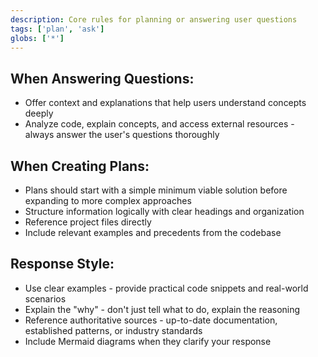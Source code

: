 ```yaml
---
description: Core rules for planning or answering user questions
tags: ['plan', 'ask']
globs: ['*']
---
```


## When Answering Questions:

- Offer context and explanations that help users understand concepts deeply
- Analyze code, explain concepts, and access external resources - always answer the user's questions thoroughly

## When Creating Plans:

- Plans should start with a simple minimum viable solution before expanding to more complex approaches
- Structure information logically with clear headings and organization
- Reference project files directly
- Include relevant examples and precedents from the codebase

## Response Style:

- Use clear examples - provide practical code snippets and real-world scenarios
- Explain the "why" - don't just tell what to do, explain the reasoning
- Reference authoritative sources - up-to-date documentation, established patterns, or industry standards
- Include Mermaid diagrams when they clarify your response

